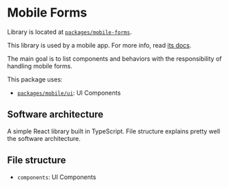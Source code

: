 # Mobile Forms

Library is located at [`packages/mobile-forms`](../../../packages/mobile-forms).

This library is used by a mobile app. For more info, read [its docs](../apps/mobile.md).

The main goal is to list components and behaviors with the responsibility of handling mobile forms.

This package uses:

- [`packages/mobile/ui`](./mobile/ui.md): UI Components

## Software architecture

A simple React library built in TypeScript. File structure explains pretty well the software architecture.

## File structure

- `components`: UI Components
